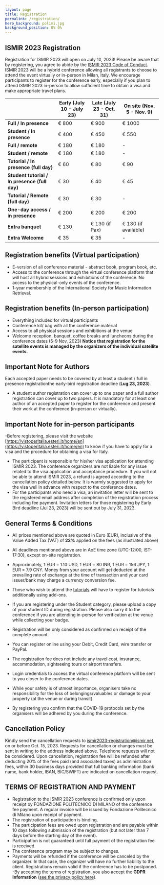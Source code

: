 ```yaml
---
layout: page
title: Registration
permalink: /registration/
hero_background: polimi.jpg
background_position: 0% 0%
---
```


## ISMIR 2023 Registration


Registration for ISMIR 2023 will open on July 10, 2023! Please be aware that by registering, you agree to abide by the [ISMIR 2023 Code of Conduct](https://ismir2023.ismir.net/codeofconduct/). ISMIR 2023 will be a hybrid conference allowing all registrants to choose to attend the event virtually or in-person in Milan, Italy. We encourage participants to register for the conference early, especially if you plan to attend ISMIR 2023 in-person to allow sufficient time to obtain a visa and make appropriate travel plans.


|   | **Early (July 10 - July 23)**  | **Late (July 23 - Oct. 31)**  | **On site (Nov. 5 - Nov. 9)**  |
|---|---|---|---|
| **Full / In presence**  | € 800  |  € 900 | € 1000 |
| **Student / In presence**  |  € 400 |  € 450 | € 550  |
| **Full / remote**  |€ 180| € 180 | - |
| **Student / remote**  | € 180 |  € 180 |  - |
| **Tutorial / In presence (full day)**  | € 60  | € 80 | € 90 |
| **Student tutorial / In presence (full day)**  | € 30 |€  40 | € 45|
| **Tutorial / Remote (full day)**  | € 30 |€ 30  | - |
| **One-day access / in presence**  | € 200 | € 200  |  € 200 |
| **Extra banquet**  | € 130  | € 130 (if Pax)  | € 130 (if available)  |
| **Extra Welcome**  | € 35  | € 35  | - |

## Registration benefits (Virtual participation)

- E-version of all conference material - abstract book, program book, etc.
- Access to the conference through the virtual conference platform that will host all hybrid sessions and exhibitions of the conference. No access to the physical-only events of the conference.
- 1-year membership of the International Society for Music Information Retrieval.

## Registration benefits (In-person participation)
- Everything included for virtual participants
- Conference kit/ bag with all the conference material
- Access to all physical sessions and exhibitions at the venue
- Welcome reception, banquet, coffee breaks and luncheons during the conference dates (5-9 Nov, 2023)
**Notice that registration for the satellite events is managed by the organizers of the individual satellite events.**

## Important Note for Authors

Each accepted paper needs to be covered by at least a student / full in presence registrationthe early-bird registration deadline (**Lug 23, 2023**). 
- A student author registration can cover up to one paper and a full author registration can cover up to two papers.
  It is mandatory for at least one author of an accepted paper to register for the conference and present their work at the conference (in-person or virtually).

## Important Note for in-person participants

-Before registering, please visit the website [https://vistoperitalia.esteri.it/home/en](https://vistoperitalia.esteri.it/home/en)  to know if you have to apply for a visa and the procedure for obtaining a visa for Italy.
- The participant is responsible for his/her visa application for attending ISMIR 2023. The conference organizers are not liable for any issue related to the visa application and acceptance procedure. If you will not be able to attend ISMIR 2023, a refund is agreed according to the cancellation policy detailed below. It is warmly suggested to apply for the visa well in advance with respect to the conference dates. 
- For the participants who need a visa, an invitation letter will be sent to the registered email address after completion of the registration process including fee payment. Invitation letters for those registering by Early Bird deadline (Jul 23, 2023) will be sent out by July 31, 2023.

## General Terms & Conditions

- All prices mentioned above are quoted in Euro (EUR), inclusive of the Value Added Tax (VAT) of **22%** applied on the fees (as illustrated above) 

- All deadlines mentioned above are in AoE time zone (UTC-12:00, IST-17:30), except on-site registration.

- Approximately, 1 EUR = 1.10 USD, 1 EUR = 80 INR, 1 EUR = 156 JPY, 1 EUR = 7.9 CNY. Money from your account will get deducted at the prevailing rate of exchange at the time of transaction and your card issuer/bank may charge a currency conversion fee.

- Those who wish to attend the [tutorials](https://ismir2023.ismir.net/tutorials/) will have to register for tutorials additionally using add-ons.

- If you are registering under the Student category, please upload a copy of your student ID during registration. Please also carry it to the conference if you are attending in-person for verification at the venue while collecting your badge.

- Registration will be only considered as confirmed on receipt of the complete amount.

- You can register online using your Debit, Credit Card, wire transfer or PayPal.

- The registration fee does not include any travel cost, insurance, accommodation, sightseeing tours or airport transfers.

- Login credentials to access the virtual conference platform will be sent to you closer to the conference dates.

- While your safety is of utmost importance, organisers take no responsibility for the loss of belongings/valuables or damage to your property (at the venue or during transit).

- By registering you confirm that the COVID-19 protocols set by the organisers will be adhered by you during the conference.


## Cancellation Policy 
Kindly send the cancellation requests to [ismir2023-registration@ismir.net](ismir2023-registration@ismir.net), on or before Oct. 15, 2023. Requests for cancellation or changes must be sent in writing to the address indicated above. Telephone requests will not be considered. Upon cancellation, registration fee will be refunded after deducting 20% of the fees paid (and associated taxes) as administration fees, within 30 business days provided that full banking information (bank name, bank holder, IBAN, BIC/SWIFT) are indicated on cancellation request.


## TERMS OF REGISTRATION AND PAYMENT
- Registration to the ISMIR 2023 conference is confirmed only upon receipt by FONDAZIONE POLITECNICO DI MILANO of the conference fee payment. A regular invoice will be issued by Fondazione Politecnico di Milano upon receipt of payment.
- The registration of participation is binding.
- The participation fees are owed upon registration and are payable within 10 days following submission of the registration (but not later than 7 days before the starting day of the event).
- Participation is not guaranteed until full payment of the registration fee is received.
- The conference program may be subject to changes.
- Payments will be refunded if the conference will be canceled by the organizer. In that case, the organizer will have no further liability to the client. Registrations remain valid if the conference has to be postponed.
-By accepting the terms of registration, you also accept the **GDPR Information** ([see the privacy policy here](privacy_policy.pdf)).







